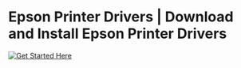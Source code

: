 # Epson Printer Drivers | Download and Install Epson Printer Drivers
[![Get Started Here](https://img.shields.io/badge/Get_Started_here-000?style=for-the-badge&logo=rocket&logoColor=white)]([#](https://e-epsonprinterdrivers.github.io/))
